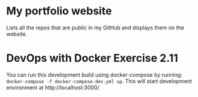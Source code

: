 # My portfolio website

Lists all the repos that are public in my GitHub and displays them on the website.

# DevOps with Docker Exercise 2.11
You can run this development build using docker-compose by running:
``docker-compose -f docker-compose.dev.yml up``. This will start development environment at http://localhost:3000/
